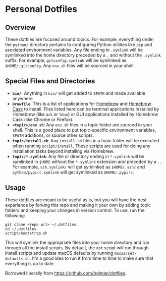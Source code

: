 # Personal Dotfiles

## Overview

These dotfiles are focused around topics. For example, everything under the `python/` directory pertains to configuring Python utilities like `pip` and asociated environment variables. Any file ending in `.symlink` will be symlinked into the home directory preceded by a `.` and without the `.symlink` suffix. For example, `gitconfig.symlink` will be symlinked as `$HOME/.gitconfig`. Any `env.sh` files will be sourced in your shell.

## Special Files and Directories

 * **`bin/`**: Anything in `bin/` will get added to `$PATH` and made available anywhere
 * **`Brewfile`**: This is a list of applications for [Homebrew](https://brew.sh) and [Homebrew Cask](https://caskroom.github.io) to install. Files listed here can be terminal applications installed by Homebrew (like `ack` or `tmux`) or GUI applications installed by Homebrew Cask (like Chrome or Firefox).
 * **`<topic>/env.sh`**: Any `env.sh` files in a topic folder are sourced in your shell. This is a good place to put topic-specific environment variables, `$PATH` additions, or source other scripts.
 * **`topic/install.sh`**: Any `install.sh` files in a topic folder will be executed when running `script/install`. These scripts are used for doing any installation tasks beyond installing via Homebrew.
 * **`topic/*.symlink`**: Any file or directory ending in `*.symlink` will be symlinked in `$HOME` without the `*.symlink` extension and preceded by a `.`. For example, `ssh.symlink/` will get symlinked as `$HOME/.ssh/` and `python/pypirc.symlink` will get symlinked as `$HOME/.pypirc`.

## Usage

These dotfiles are meant to be useful as is, but you will have the best experience by forking this repo and making it your own by adding topic folders and keeping your changes in version control. To use, run the following:

```shell
git clone <repo url> ~/.dotfiles
cd ~/.dotfiles
script/bootstrap.sh
```

This will symlink the appropriate files into your home directory and run through all the install scripts. By default, the `dot` script will run through install scripts and update macOS defaults by running `macos/set-defaults.sh`. It's a good idea to run it from time to time to make sure that everything is up to date.

Borrowed liberally from https://github.com/holman/dotfiles.
